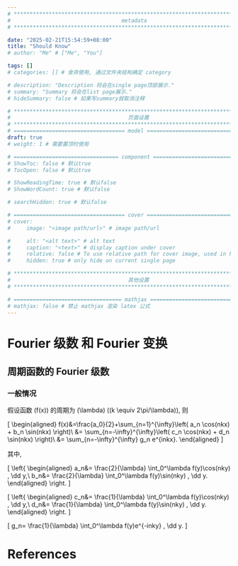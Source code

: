 ```yaml
---
# **************************************************************************** #
#                                   metadata                                   #
# **************************************************************************** #

date: "2025-02-21T15:54:59+08:00"
title: "Should Know"
# author: "Me" # ["Me", "You"]

tags: []
# categories: [] # 舍弃使用, 通过文件夹结构确定 category

# description: "Description 将会在single page顶部展示."
# summary: "Summary 将会在list page展示."
# hideSummary: false # 如果写summary就取消注释

# **************************************************************************** #
#                                     页面设置                                     #
# **************************************************************************** #
# =================================== model ================================== #
draft: true
# weight: 1 # 需要置顶时使用

# ================================= component ================================ #
# ShowToc: false # 默认true
# TocOpen: false # 默认true

# ShowReadingTime: true # 默认false
# ShowWordCount: true # 默认false

# searchHidden: true # 默认false

# =================================== cover ================================== #
# cover:
#     image: "<image path/url>" # image path/url

#     alt: "<alt text>" # alt text
#     caption: "<text>" # display caption under cover
#     relative: false # To use relative path for cover image, used in hugo Page-bundles
#     hidden: true # only hide on current single page

# **************************************************************************** #
#                                     其他设置                                     #
# **************************************************************************** #

# ================================== mathjax ================================= #
# mathjax: false # 禁止 mathjax 渲染 latex 公式
---
```


<!-- ================================= 正文 ================================== -->
# Fourier 级数 和 Fourier 变换

## 周期函数的 Fourier 级数

### 一般情况

假设函数 \(f(x)\) 的周期为 \(\lambda\) (\(k \equiv 2\pi/\lambda\)), 则

\[
\begin{aligned}
    f(x)&=\frac{a_0}{2}+\sum_{n=1}^{\infty}\left( a_n \cos(nkx) + b_n \sin(nkx) \right)\\
    &= \sum_{n=-\infty}^{\infty}\left( c_n \cos(nkx) + d_n \sin(nkx) \right)\\
    &= \sum_{n=-\infty}^{\infty} g_n e^{inkx}.
\end{aligned}
\]

其中,

\[
\left\{
\begin{aligned}
    a_n&= \frac{2}{\lambda} \int_0^\lambda  f(y)\cos(nky) \, \dd y,\\
    b_n&= \frac{2}{\lambda} \int_0^\lambda  f(y)\sin(nky) \, \dd y.
\end{aligned}
\right.
\]

\[
\left\{
\begin{aligned}
    c_n&= \frac{1}{\lambda} \int_0^\lambda  f(y)\cos(nky) \, \dd y,\\
    d_n&= \frac{1}{\lambda} \int_0^\lambda  f(y)\sin(nky) \, \dd y.
\end{aligned}
\right.
\]

\[
    g_n= \frac{1}{\lambda} \int_0^\lambda  f(y)e^{-inky} \, \dd y.
\]




<!-- ================================ 参考文献 ================================= -->
# References
